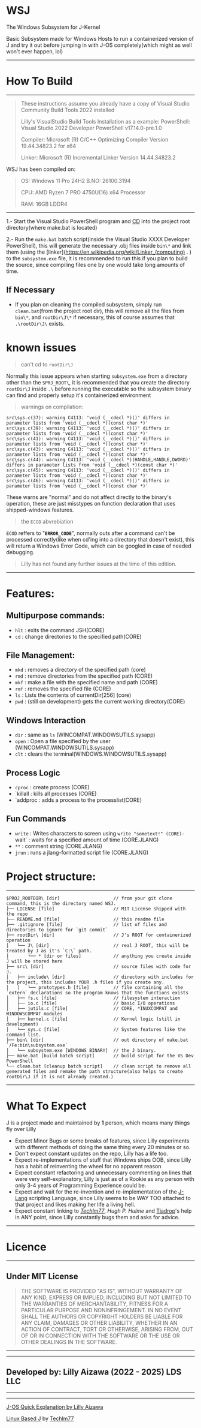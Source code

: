 # WSJ
The Windows Subsystem for J-Kernel

Basic Subsystem made for Windows Hosts to run a containerized version of J and try it out before jumping in with J-OS completely(which might as well won't ever happen, lol)
___

# How To Build

___
> These instructions assume you already have a copy of Visual Studio Community Build Tools 2022 installed
>
> Lilly's VisualStudio Build Tools Installation as a example:
> PowerShell: Visual Studio 2022 Developer PowerShell v17.14.0-pre.1.0
>
> Compiler: Microsoft (R) C/C++ Optimizing Compiler Version 19.44.34823.2 for x64
>
> Linker: Microsoft (R) Incremental Linker Version 14.44.34823.2

WSJ has been compiled on:
> OS: Windows 11 Pro 24H2 B.NO: 26100.3194 
>
> CPU: AMD Ryzen 7 PRO 4750U(16) x64 Processor
>
> RAM: 16GB LDDR4

___
1.- Start the Visual Studio PowerShell program and [CD](https://en.wikipedia.org/wiki/Cd_(command)) into the project root directory(where make.bat is located)

2.- Run the `make.bat` batch script(inside the Visual Studio XXXX Developer PowerShell), this will generate the necessary .obj files inside `bin\*` and link them (using the [linker](https://en.wikipedia.org/wiki/Linker_(computing) . ) to the `subsystem.exe` file, it is recommended to run this if you plan to build the source, since compiling files one by one would take long amounts of time.

## If Necessary

- If you plan on cleaning the compiled subsystem, simply run `clean.bat`(from the project root dir), this will remove all the files from `bin\*`, and `rootDir\J\*` if necessary, this of course assumes that `.\rootDir\J\` exists.

# known issues

> can't cd to `rootDir\J`

Normally this issue appears when starting `subsystem.exe` from a directory other than the `$PRJ_ROOT\`, it is recommended that you create the directory `rootDir\J` inside `.\` before running the executable so the subsystem binary can find and properly setup it's containerized environment

> warnings on compilation:
```
src\sys.c(37): warning C4113: 'void (__cdecl *)()' differs in parameter lists from 'void (__cdecl *)(const char *)'
src\sys.c(39): warning C4113: 'void (__cdecl *)()' differs in parameter lists from 'void (__cdecl *)(const char *)'
src\sys.c(41): warning C4113: 'void (__cdecl *)()' differs in parameter lists from 'void (__cdecl *)(const char *)'
src\sys.c(43): warning C4113: 'void (__cdecl *)()' differs in parameter lists from 'void (__cdecl *)(const char *)'
src\sys.c(44): warning C4113: 'void (__cdecl *)(HANDLE,HANDLE,DWORD)' differs in parameter lists from 'void (__cdecl *)(const char *)'
src\sys.c(45): warning C4113: 'void (__cdecl *)()' differs in parameter lists from 'void (__cdecl *)(const char *)'
src\sys.c(46): warning C4113: 'void (__cdecl *)()' differs in parameter lists from 'void (__cdecl *)(const char *)'
```

These warns are "normal" and do not affect directly to the binary's operation, these are just misstypes on function declaration that uses shipped-windows features.

> the `ECOD` abvrebiation

`ECOD` reffers to "**`ERROR_CODE`**", normally outs after a command can't be processed correctly(like when cd'ing into a directory that doesn't exist), this will return a Windows Error Code, which can be googled in case of needed debugging.

> Lilly has not found any further issues at the time of this edition.

---
# Features:

## Multipurpose commands:
- `hlt`    : exits the command JSH(CORE)
- `cd`     : change directories to the specified path(CORE)
## File Management:
- `mkd`    : removes a directory of the specified path (core)
- `rmd`    : remove directories from the specified path (CORE)
- `mkf`    : make a file with the specified name and path (CORE)
- `rmf`    : removes the specified file (CORE)
- `ls`     : Lists the contents of currentDir[256] (core)
- `pwd`    : (still on development) gets the current working directory(CORE)
## Windows Interaction
- `dir`    : same as `ls` (WINCOMPAT.WINDOWSUTILS.sysapp)
- `open`   : Open a file specified by the user (WINCOMPAT.WINDOWSUTILS.sysapp)
- `clt`    : clears the terminal(WINDOWS.WINDOWSUTILS.sysapp)
## Process Logic
- `cproc`  : create process (CORE)
- `killall : kills all processes (CORE)
- `addproc : adds a process to the processlist(CORE)
## Fun Commands
- `write`  : Writes characters to screen using `write "sometext!"
 (CORE)- `wait`   : waits for a specified amount of time (CORE.JLANG)
- `**`     : comment string (CORE.JLANG)
- `jrun`   : runs a jlang-formatted script file (CORE.JLANG)

# Project structure:
---
```
$PROJ_ROOTDIR\ [dir]                    // from your git clone command, this is the directory named WSJ.
├── LICENSE [file]                      // MIT License shipped with the repo
├── README.md [file]                    // this readme file
├── .gitignore [file]                   // list of files and directories to ignore for `git commit`
├── rootDir\ [dir]                      // J's ROOT for containerized operation
│   └── J\ [dir]                        // real J ROOT, this will be treated by J as it's `C:\` path.
│       └── * [dir or files]            // anything you create inside J will be stored here
├── src\ [dir]                          // source files with code for J.
│   ├── include\ [dir]                  // directory with includes for the project, this includes YOUR .h files if you create any.
│   │   └── prototypes.h [file]         // file containing all the `extern` declarations so the program knows that the functions exists
│   ├── fs.c [file]                     // filesystem interaction
│   ├── io.c [file]                     // basic I/O operations
│   ├── jutils.c [file]                 // CORE, *INUXCOMPAT and WINDOWSCOMPAT modules
│   ├── kernel.c [file]                 // Kernel logic (still in development)
│   └── sys.c [file]                    // System features like the command list.
├── bin\ [dir]                          // out directory of make.bat `/Fe:bin\subsystem.exe`
│   └── subsystem.exe [WINDOWS BINARY]  // the J binary.
├── make.bat [build batch script]       // build script for the VS Dev PowerShell
└── clean.bat [cleanup batch script]    // clean script to remove all generated files and remake the path structure(also helps to create rootDir\J if it is not already created.)
```

___

# What To Expect

J is a project made and maintained by **1** person, which means many things fly over Lilly

- Expect Minor Bugs or some breaks of features, since Lilly experiments with different methods of doing the same thing every 20 minutes or so.
- Don't expect constant updates on the repo, Lilly has a life too.
- Expect re-implementations of stuff that Windows ships OOB, since Lilly has a habit of reinventing the wheel for no apparent reason
- Expect constant refactoring and unnecessary commenting on lines that were very self-explanatory, Lilly is just as of a Rookie as any person with only 3-4 years of Programming Experience could be.
- Expect and wait for the re-invention and re-implementation of the [J-Lang](https://github.com/jossgamerYT156/J-Lang) scripting Language, since Lilly seems to be WAY TOO attached to that project and likes making her life a living hell.
- Expect constant linking to [*Techlm77*](https://github.com/Techlm77), *Hugh P. Hulme* and [Tiadrop](https://github.com/tiadrop)'s help in ANY point, since Lilly constantly bugs them and asks for advice.

___

# Licence
___

## Under MIT License
> THE SOFTWARE IS PROVIDED "AS IS", WITHOUT WARRANTY OF ANY KIND, EXPRESS OR
IMPLIED, INCLUDING BUT NOT LIMITED TO THE WARRANTIES OF MERCHANTABILITY,
FITNESS FOR A PARTICULAR PURPOSE AND NONINFRINGEMENT. IN NO EVENT SHALL THE
AUTHORS OR COPYRIGHT HOLDERS BE LIABLE FOR ANY CLAIM, DAMAGES OR OTHER
LIABILITY, WHETHER IN AN ACTION OF CONTRACT, TORT OR OTHERWISE, ARISING FROM,
OUT OF OR IN CONNECTION WITH THE SOFTWARE OR THE USE OR OTHER DEALINGS IN THE
SOFTWARE.

___

___

## Developed by: Lilly Aizawa (2022 - 2025) LDS LLC

___

___

[J-OS Quick Explanation by Lilly Aizawa](https://lillydevstudios.neocities.org/home/about/J-OS/)

[Linux Based J](https://techlm77.co.uk/J-OS/) by [Techlm77](https://www.github.com/Techlm77/)
